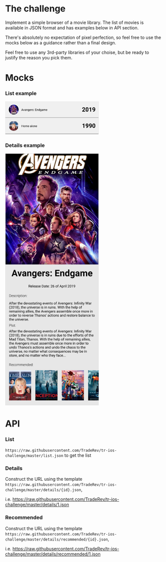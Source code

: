# The challenge
Implement a simple browser of a movie library. The list of movies is available in JSON format and has examples below in API section. 

There's absolutely no expectation of pixel perfection, so feel free to use the mocks below as a guidance rather than a final design.

Feel free to use any 3rd-party libraries of your choise, but be ready to justify the reason you pick them.


# Mocks
### List example

<img src="./List.png" width="300">

### Details example

<img src="./Details.png" width="300">

# API

### List 
`https://raw.githubusercontent.com/TradeRev/tr-ios-challenge/master/list.json` to get the list

### Details
Construct the URL using the template `https://raw.githubusercontent.com/TradeRev/tr-ios-challenge/master/details/{id}.json`, 

i.e. https://raw.githubusercontent.com/TradeRev/tr-ios-challenge/master/details/1.json

### Recommended

Construct the URL using the template `https://raw.githubusercontent.com/TradeRev/tr-ios-challenge/master/details/recommended/{id}.json`,

i.e. https://raw.githubusercontent.com/TradeRev/tr-ios-challenge/master/details/recommended/1.json
